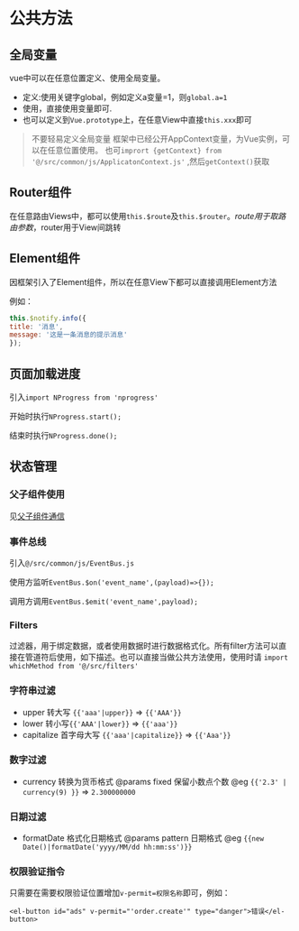 # 公共方法
## 全局变量
vue中可以在任意位置定义、使用全局变量。
* 定义:使用关键字global，例如定义a变量=1，则`global.a=1`
* 使用，直接使用变量即可.
* 也可以定义到`Vue.prototype`上，在任意View中直接`this.xxx`即可
> 不要轻易定义全局变量
> 框架中已经公开AppContext变量，为Vue实例，可以在任意位置使用。
> 也可`imprort {getContext} from '@/src/common/js/ApplicatonContext.js'` ,然后`getContext()`获取



## Router组件

在任意路由Views中，都可以使用`this.$route`及`this.$router`。$route用于取路由参数，$router用于View间跳转

## Element组件

因框架引入了Element组件，所以在任意View下都可以直接调用Element方法

例如：

```javascript
this.$notify.info({
title: '消息',
message: '这是一条消息的提示消息'
});
```

## 页面加载进度

引入`import NProgress from 'nprogress'`

开始时执行`NProgress.start();`

结束时执行`NProgress.done();`

## 状态管理

### 父子组件使用

见[父子组件通信](./componentSteps.md)

### 事件总线

引入`@/src/common/js/EventBus.js`

使用方监听`EventBus.$on('event_name',(payload)=>{});`

调用方调用`EventBus.$emit('event_name',payload);`

### Filters

过滤器，用于绑定数据，或者使用数据时进行数据格式化。所有filter方法可以直接在管道符后使用，如下描述。也可以直接当做公共方法使用，使用时请 `import whichMethod from '@/src/filters'`

### 字符串过滤

- upper 转大写 `{{'aaa'|upper}}` => `{{'AAA'}}`
- lower 转小写`{{'AAA'|lower}}` => `{{'aaa'}}`
- capitalize 首字母大写 `{{'aaa'|capitalize}}` => `{{'Aaa'}}`

### 数字过滤

- currency 转换为货币格式
  @params fixed 保留小数点个数
  @eg `{{'2.3' | currency(9) }}` => `2.300000000`

### 日期过滤

- formatDate 格式化日期格式
  @params pattern 日期格式 
  @eg `{{new Date()|formatDate('yyyy/MM/dd hh:mm:ss')}}`

### 权限验证指令
只需要在需要权限验证位置增加`v-permit=权限名称`即可，例如：

`<el-button id="ads" v-permit="'order.create'" type="danger">错误</el-button>`